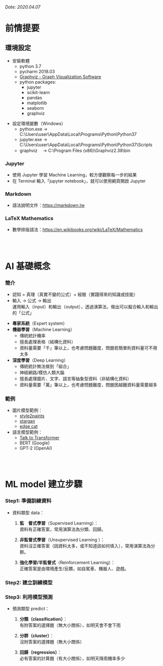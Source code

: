 ###### Date: 2020.04.07 

# 前情提要

## 環境設定
- 安裝軟體
  - python 3.7
  - pycharm 2018.03
  - [Graphviz - Graph Visualization Software](https://www.graphviz.org/download/)
  - python packages:
    - jupyter
    - scikit-learn
    - pandas
    - matplotlib
    - seaborn
    - graphviz

+ 設定環境變數（Windows）
  - python.exe  -> C:\Users\user\AppData\Local\Programs\Python\Python37
  - jupyter.exe -> C:\Users\user\AppData\Local\Programs\Python\Python37\Scripts
  - graphviz　  -> C:\Program Files (x86)\Graphviz2.38\bin


### Jupyter
- 使用 Jupyter 學習 Machine Learning，較方便觀察每一步的結果
- 在 Terminal 輸入「jupyter notebook」，就可以使用網頁開啟 Jupyter

### Markdown
- 語法說明文件：https://markdown.tw

### LaTeX Mathematics
- 數學排版語法：https://en.wikibooks.org/wiki/LaTeX/Mathematics

</br></br>

# AI 基礎概念
### 簡介
+ 認知 = 真理（真實不變的公式）+ 經驗（實踐得來的知識或技能）
+ 輸入 -> 公式 -> 輸出  
  運用輸入（input）和輸出（output），透過演算法，做出可以擬合輸入和輸出的「公式」 

- **專家系統**（Expert system）
- **機器學習**（Machine Learning）
  - 傳統統計機率 
  - 擅長處理表格（結構化資料）  
  - 資料量需要「千」筆以上，也考慮問題難度，問題若簡單則資料量可不用太多 
- **深度學習**（Deep Learning）
  - 傳統統計無法做到「組合」
  - 神經網路/模仿人類大腦
  - 擅長處理圖片、文字、語言等抽象型資料（非結構化資料）
  - 資料量需要「萬」筆以上，也考慮問題難度，問題困越難資料量需要越多

### 範例
+ 圖片模型範例：
  - [style2paints](https://github.com/lllyasviel/style2paints)
  - [stargan](https://github.com/yunjey/stargan)
  - [edge cat](https://affinelayer.com/pixsrv/)  
+ 語言模型範例：
  - [Talk to Transformer](https://talktotransformer.com/)   
  - BERT (Google)
  - GPT-2 (OpenAI)

</br></br>

# ML model 建立步驟

### Step1: 準備訓練資料 
- 資料類型 data：
  1. **監　督式學習**（Supervised Learning）：  
     資料有正確答案，常用演算法為分類、回歸。

  2. **非監督式學習**（Unsupervised Learning ）：  
     資料沒正確答案（因資料太多，或不知道該如何填入），常用演算法為分群。

  3. **強化學習/半監督式**（Reinforcement Learning）：  
     正確答案是由環境產生/反饋，如自駕車、機器人、遊戲。

### Step2: 建立訓練模型  

### Step3: 利用模型預測  
- 預測類型 predict：
  1. **分類（classification）**：  
     有附答案的選擇題（無大小關係），如明天會不會下雨

  2. **分群（cluster）**：  
     沒附答案的選擇題（無大小關係）

  3. **回歸（regression）**：  
     必有答案的計算題（有大小關係），如明天降雨機率多少


